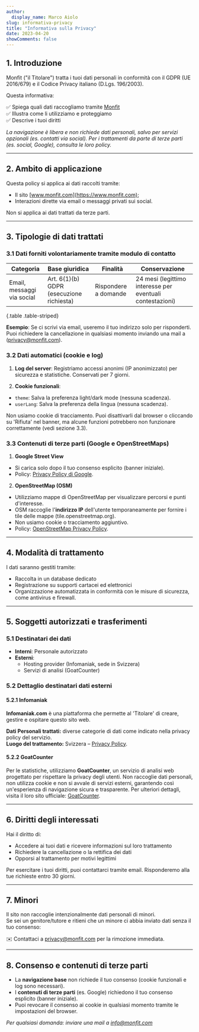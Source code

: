 ```yaml
---
author:
  display_name: Marco Aiolo
slug: informativa-privacy
title: "Informativa sulla Privacy"
date: 2023-04-20
showComments: false
---
```


## 1. Introduzione

Monfit ("il Titolare")  tratta i tuoi dati personali in conformità con il GDPR (UE 2016/679) e il Codice Privacy italiano (D.Lgs. 196/2003). 

Questa informativa:

✅ Spiega quali dati raccogliamo tramite [Monfit](https://www.monfit.com)  
✅ Illustra come li utilizziamo e proteggiamo  
✅ Descrive i tuoi diritti   

*La navigazione è libera e non richiede dati personali, salvo per servizi opzionali (es. contatti via social). Per i trattamenti da parte di terze parti (es. social, Google), consulta le loro policy.*  

---

## 2. Ambito di applicazione

Questa policy si applica ai dati raccolti tramite:
- Il sito [www.monfit.com](https://www.monfit.com);  
- Interazioni dirette via email o messaggi privati sui social. 

Non si applica ai dati trattati da terze parti.

---

## 3. Tipologie di dati trattati

### 3.1 Dati forniti volontariamente tramite modulo di contatto

| Categoria | Base giuridica | Finalità | Conservazione |  
|-----------|----------------|----------|--------------|  
| Email, messaggi via social | Art. 6(1)(b) GDPR (esecuzione richiesta) | Rispondere a domande | 24 mesi (legittimo interesse per eventuali contestazioni) |  
{.table .table-striped}

**Esempio**: Se ci scrivi via email, useremo il tuo indirizzo solo per risponderti. Puoi richiedere la cancellazione in qualsiasi momento inviando una mail a (privacy@monfit.com).  


### 3.2 Dati automatici (cookie e log)

1. **Log del server**: Registriamo accessi anonimi (IP anonimizzato) per sicurezza e statistiche. Conservati per 7 giorni.  

2. **Cookie funzionali**:  
  * `theme`: Salva la preferenza light/dark mode (nessuna scadenza).
  * `userLang`: Salva la preferenza della lingua (nessuna scadenza).  

  Non usiamo cookie di tracciamento. Puoi disattivarli dal browser o cliccando su 'Rifiuta' nel banner, ma alcune funzioni potrebbero non funzionare correttamente (vedi sezione 3.3).  


### 3.3 Contenuti di terze parti (Google e OpenStreetMaps) 

1. **Google Street View**  

- Si carica solo dopo il tuo consenso esplicito (banner iniziale).  
- Policy: [Privacy Policy di Google](https://policies.google.com/?hl=it).  

2. **OpenStreetMap (OSM)**  

- Utilizziamo mappe di OpenStreetMap per visualizzare percorsi e punti d'interesse.  
- OSM raccoglie l'**indirizzo IP** dell'utente temporaneamente per fornire i tile delle mappe (tile.openstreetmap.org).  
- Non usiamo cookie o tracciamento aggiuntivo.  
- Policy: [OpenStreetMap Privacy Policy](https://wiki.osmfoundation.org/wiki/Privacy_Policy).

---

## 4. Modalità di trattamento

I dati saranno gestiti tramite:

- Raccolta in un database dedicato
- Registrazione su supporti cartacei ed elettronici
- Organizzazione automatizzata in conformità con le misure di sicurezza, come antivirus e firewall.

---

## 5. Soggetti autorizzati e trasferimenti

### 5.1 Destinatari dei dati

- **Interni**: Personale autorizzato
- **Esterni**: 
  - Hosting provider (Infomaniak, sede in Svizzera)
  - Servizi di analisi (GoatCounter)

### 5.2 Dettaglio destinatari dati esterni

#### 5.2.1 Infomaniak

**Infomaniak.com** è una piattaforma che permette al 'Titolare' di creare, gestire e ospitare questo sito web.

**Dati Personali trattati:** diverse categorie di dati come indicato nella privacy policy del servizio.  
**Luogo del trattamento:** Svizzera – [Privacy Policy](https://www.infomaniak.com/it/cgv/informativa-sulla-privacy).

#### 5.2.2 GoatCounter

Per le statistiche, utilizziamo **GoatCounter**, un servizio di analisi web progettato per rispettare la privacy degli utenti. Non raccoglie dati personali, non utilizza cookie e non si avvale di servizi esterni, garantendo così un'esperienza di navigazione sicura e trasparente. 
Per ulteriori dettagli, visita il loro sito ufficiale: [GoatCounter](https://www.goatcounter.com).

---

## 6. Diritti degli interessati

Hai il diritto di:

- Accedere ai tuoi dati e ricevere informazioni sul loro trattamento
- Richiedere la cancellazione o la rettifica dei dati
- Opporsi al trattamento per motivi legittimi

Per esercitare i tuoi diritti, puoi contattarci tramite email.
Risponderemo alla tue richieste entro 30 giorni.

---

## 7. Minori

Il sito non raccoglie intenzionalmente dati personali di minori.  
Se sei un genitore/tutore e ritieni che un minore ci abbia inviato dati senza il tuo consenso:  

✉️ Contattaci a [privacy@monfit.com](mailto:privacy@monfit.com) per la rimozione immediata. 

---

## 8. Consenso e contenuti di terze parti

- La **navigazione base** non richiede il tuo consenso (cookie funzionali e log sono necessari).  
- I **contenuti di terze parti** (es. Google) richiedono il tuo consenso esplicito (banner iniziale).  
- Puoi revocare il consenso ai cookie in qualsiasi momento tramite le impostazioni del browser.

*Per qualsiasi domanda: inviare una mail a info@monfit.com*  

